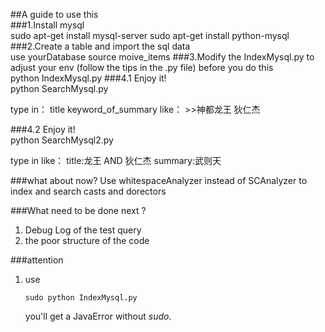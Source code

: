 ##A guide to use this  
###1.Install mysql   
	sudo apt-get install mysql-server
	sudo apt-get install python-mysql
###2.Create a table and import the sql data  
	use yourDatabase
	source moive_items
###3.Modify the IndexMysql.py to adjust your env (follow the tips in the .py file) before you do this  
	python IndexMysql.py
###4.1 Enjoy it!  
	python SearchMysql.py

type in：
	title keyword_of_summary
like：
	>>神都龙王 狄仁杰

###4.2 Enjoy it!  
	python SearchMysql2.py

type in like：
	title:龙王 AND 狄仁杰 summary:武则天


###what about now?
Use whitespaceAnalyzer instead of SCAnalyzer to index and search casts and dorectors

###What need to be done next ?
1. Debug Log of the test query
2. the poor structure of the code

###attention 
1.	use 

		sudo python IndexMysql.py
	you'll get a JavaError without *sudo*.
